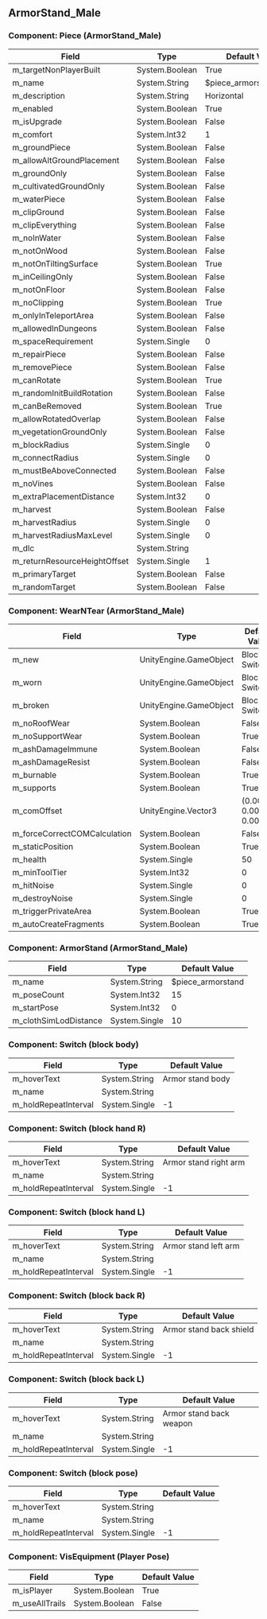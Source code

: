 ## ArmorStand_Male

### Component: Piece (ArmorStand_Male)

|Field|Type|Default Value|
|-----|----|-------------|
|m_targetNonPlayerBuilt|System.Boolean|True|
|m_name|System.String|$piece_armorstand_male|
|m_description|System.String|Horizontal|
|m_enabled|System.Boolean|True|
|m_isUpgrade|System.Boolean|False|
|m_comfort|System.Int32|1|
|m_groundPiece|System.Boolean|False|
|m_allowAltGroundPlacement|System.Boolean|False|
|m_groundOnly|System.Boolean|False|
|m_cultivatedGroundOnly|System.Boolean|False|
|m_waterPiece|System.Boolean|False|
|m_clipGround|System.Boolean|False|
|m_clipEverything|System.Boolean|False|
|m_noInWater|System.Boolean|False|
|m_notOnWood|System.Boolean|False|
|m_notOnTiltingSurface|System.Boolean|True|
|m_inCeilingOnly|System.Boolean|False|
|m_notOnFloor|System.Boolean|False|
|m_noClipping|System.Boolean|True|
|m_onlyInTeleportArea|System.Boolean|False|
|m_allowedInDungeons|System.Boolean|False|
|m_spaceRequirement|System.Single|0|
|m_repairPiece|System.Boolean|False|
|m_removePiece|System.Boolean|False|
|m_canRotate|System.Boolean|True|
|m_randomInitBuildRotation|System.Boolean|False|
|m_canBeRemoved|System.Boolean|True|
|m_allowRotatedOverlap|System.Boolean|False|
|m_vegetationGroundOnly|System.Boolean|False|
|m_blockRadius|System.Single|0|
|m_connectRadius|System.Single|0|
|m_mustBeAboveConnected|System.Boolean|False|
|m_noVines|System.Boolean|False|
|m_extraPlacementDistance|System.Int32|0|
|m_harvest|System.Boolean|False|
|m_harvestRadius|System.Single|0|
|m_harvestRadiusMaxLevel|System.Single|0|
|m_dlc|System.String||
|m_returnResourceHeightOffset|System.Single|1|
|m_primaryTarget|System.Boolean|False|
|m_randomTarget|System.Boolean|False|

### Component: WearNTear (ArmorStand_Male)

|Field|Type|Default Value|
|-----|----|-------------|
|m_new|UnityEngine.GameObject|Blocks & Switches|
|m_worn|UnityEngine.GameObject|Blocks & Switches|
|m_broken|UnityEngine.GameObject|Blocks & Switches|
|m_noRoofWear|System.Boolean|False|
|m_noSupportWear|System.Boolean|True|
|m_ashDamageImmune|System.Boolean|False|
|m_ashDamageResist|System.Boolean|False|
|m_burnable|System.Boolean|True|
|m_supports|System.Boolean|True|
|m_comOffset|UnityEngine.Vector3|(0.00, 0.00, 0.00)|
|m_forceCorrectCOMCalculation|System.Boolean|False|
|m_staticPosition|System.Boolean|True|
|m_health|System.Single|50|
|m_minToolTier|System.Int32|0|
|m_hitNoise|System.Single|0|
|m_destroyNoise|System.Single|0|
|m_triggerPrivateArea|System.Boolean|True|
|m_autoCreateFragments|System.Boolean|True|

### Component: ArmorStand (ArmorStand_Male)

|Field|Type|Default Value|
|-----|----|-------------|
|m_name|System.String|$piece_armorstand|
|m_poseCount|System.Int32|15|
|m_startPose|System.Int32|0|
|m_clothSimLodDistance|System.Single|10|

### Component: Switch (block body)

|Field|Type|Default Value|
|-----|----|-------------|
|m_hoverText|System.String|Armor stand body|
|m_name|System.String||
|m_holdRepeatInterval|System.Single|-1|

### Component: Switch (block hand R)

|Field|Type|Default Value|
|-----|----|-------------|
|m_hoverText|System.String|Armor stand right arm|
|m_name|System.String||
|m_holdRepeatInterval|System.Single|-1|

### Component: Switch (block hand L)

|Field|Type|Default Value|
|-----|----|-------------|
|m_hoverText|System.String|Armor stand left arm|
|m_name|System.String||
|m_holdRepeatInterval|System.Single|-1|

### Component: Switch (block back R)

|Field|Type|Default Value|
|-----|----|-------------|
|m_hoverText|System.String|Armor stand back shield|
|m_name|System.String||
|m_holdRepeatInterval|System.Single|-1|

### Component: Switch (block back L)

|Field|Type|Default Value|
|-----|----|-------------|
|m_hoverText|System.String|Armor stand back weapon|
|m_name|System.String||
|m_holdRepeatInterval|System.Single|-1|

### Component: Switch (block pose)

|Field|Type|Default Value|
|-----|----|-------------|
|m_hoverText|System.String||
|m_name|System.String||
|m_holdRepeatInterval|System.Single|-1|

### Component: VisEquipment (Player Pose)

|Field|Type|Default Value|
|-----|----|-------------|
|m_isPlayer|System.Boolean|True|
|m_useAllTrails|System.Boolean|False|

